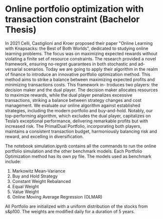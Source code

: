 # Online portfolio optimization with transaction constraint (Bachelor Thesis)

In 2021 Celli, Castiglioni and Kroer proposed their paper "Online Learning with Knapsacks: the Best of Both Worlds", dedicated to studying online learning problems. The focus was on maximizing expected rewards without violating a finite set of resource constraints. The research provided a novel framework, ensuring no-regret guarantees in both stochastic and ad- versarial scenarios. Today we are going to apply their algorithm in the realm of finance to introduce an innovative portfolio optimization method. This method aims to strike a balance between maximizing expected profits and minimizing transactions costs. This framework in- troduces two players: the decision maker and the dual player. The decision maker allocates resources to maximize rewards, while the dual player penalizes excessive transactions, striking a balance between strategy changes and cost management. We evaluate our online algorithm against established strategies, including the modern portfolio and buy-and-hold. Notably, our top-performing algorithm, which excludes the dual player, capitalizes on Tesla’s exceptional performance, delivering remarkable profits but with increased risk. The PrimalDual Portfolio, incorporating both players, maintains a consistent transaction budget, harmoniously balancing risk and reward, and excelling in diversification.



The notebook simulation.ipynb contains all the commands to run the online portfolio simulation and the other benchmark models.
Each Portfolio Optimization method has its own py file. 
The models used as benchmark include:

1. Markowitz Mean-Variance
2. Buy and Hold Strategy
3. Constant Weight Rebalanced
4. Equal Weight
5. Value Weight
6. Online Moving Average Regression (OLMAR)
 
All Portfolio are initialized with a uniform distribution of the stocks from s&p100. The weights are modified daily for a duration of 5 years.

